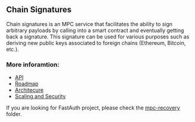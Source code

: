 ## Chain Signatures

Chain signatures is an MPC service that facilitates the ability to sign arbitrary payloads by calling into a smart contract and eventually getting back a signature. This signature can be used for various purposes such as deriving new public keys associated to foreign chains (Ethereum, Bitcoin, etc.).

### More inforamtion:
- [API](API.md)
- [Roadmap](ROADMAP.md)
- [Architecure](ARCHITECTURE.md)
- [Scaling and Security](SCALING_AND_SECURITY.md)

If you are looking for FastAuth project, please check the [mpc-recovery](/mpc-recovery) folder.
